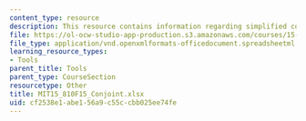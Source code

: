 ```yaml
---
content_type: resource
description: This resource contains information regarding simplified conjoint analysis.
file: https://ol-ocw-studio-app-production.s3.amazonaws.com/courses/15-810-marketing-management-analytics-frameworks-and-applications-fall-2015/cf2538e1abe156a9c55ccbb025ee74fe_MIT15_810F15_Conjoint.xlsx
file_type: application/vnd.openxmlformats-officedocument.spreadsheetml.sheet
learning_resource_types:
- Tools
parent_title: Tools
parent_type: CourseSection
resourcetype: Other
title: MIT15_810F15_Conjoint.xlsx
uid: cf2538e1-abe1-56a9-c55c-cbb025ee74fe
---
```


